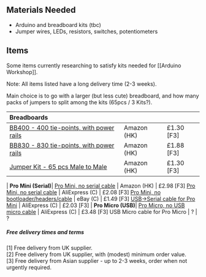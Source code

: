 ## Materials Needed

* Arduino and breadboard kits (tbc)
* Jumper wires, LEDs, resistors, switches, potentiometers

## Items

Some items currently researching to satisfy kits needed for [[Arduino Workshop]].

Note: All items listed have a long delivery time (2-3 weeks).

Main choice is to go with a larger (but less cute) breadboard, and how many packs of jumpers to split among the kits (65pcs / 3 Kits?).

Breadboards |||
:---- | :------ | :--------
[BB400 - 400 tie-points, with power rails][BB400] | Amazon (HK) | £1.30 [F3]
[BB830 - 830 tie-points, with power rails][BB830] | Amazon (HK) | £1.88 [F3]
[Jumper Kit - 65 pcs Male to Male][M2MJ] | Amazon (HK) | £1.30 [F3]
|
**Pro Mini (Serial)**|
[Pro Mini, no serial cable][APM-A] | Amazon (HK) | £2.98 [F3]
[Pro Mini, no serial cable][APM-AE] | AliExpress (C) | £2.08 [F3]
[Pro Mini, no bootloader/headers/cable][APM-EB] | eBay (C) | £1.49 [F3]
[USB->Serial cable for Pro Mini][APM-SC] | AliExpress (C) | £2.03 [F3]
|
**Pro Micro (USB)**|
[Pro Micro, no USB micro cable][APU-AE] | AliExpress (C) | £3.48 [F3]
USB Micro cable for Pro Micro | ? | ?

[APM-A]: http://www.amazon.co.uk/gp/product/B00H8MYAGI/ref=oh_aui_detailpage_o03_s00?ie=UTF8&psc=1
[APM-EB]: http://www.ebay.co.uk/itm/251624189284
[APM-AE]: http://www.ebay.co.uk/itm/251624189284
[APM-SC]: http://www.aliexpress.com/item/FREE-SHIPPING-2PCS-LOT-CP2102-USB-2-0-to-UART-TTL-6PIN-Connector-Module-Serial-Converter/1095621364.html

[APU-AE]: http://www.aliexpress.com/item/Free-Shipping-New-Pro-Micro-5V-16MHz-ATMega-32U4-Module-with-2-row-pin-header-For/1259997719.html

[BB400]: http://www.amazon.co.uk/gp/product/B0040Z1ERO/ref=oh_aui_detailpage_o00_s00?ie=UTF8&psc=1
[BB830]: http://www.amazon.co.uk/gp/product/B009P04XWW/ref=oh_aui_detailpage_o03_s00?ie=UTF8&psc=1

[M2MJ]: http://www.amazon.co.uk/gp/product/B00LHL2FAE/ref=oh_aui_detailpage_o00_s00?ie=UTF8&psc=1
[BBJK]: http://www.bitsbox.co.uk/index.php?main_page=product_info&cPath=225_233&products_id=1746

##### Free delivery times and terms

[1] Free delivery from UK supplier.  
[2] Free delivery from UK supplier, with (modest) minimum order value.  
[3] Free delivery from Asian supplier - up to 2-3 weeks, order when not urgently required.